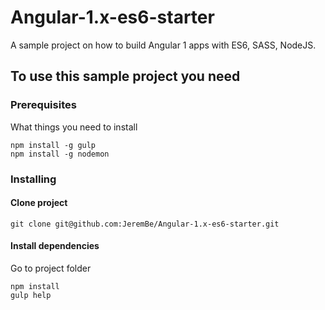 # Angular-1.x-es6-starter
A sample project on how to build Angular 1 apps with ES6, SASS, NodeJS.


## To use this sample project you need
### Prerequisites

What things you need to install

```
npm install -g gulp
npm install -g nodemon
```

### Installing

#### Clone project
```
git clone git@github.com:JeremBe/Angular-1.x-es6-starter.git
```

#### Install dependencies
Go to project folder
```
npm install
gulp help
```
